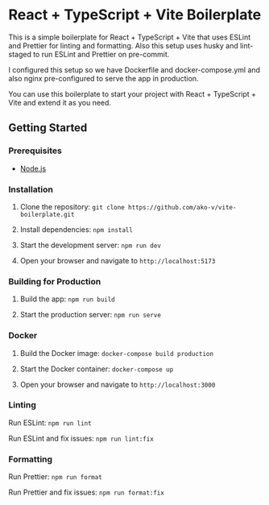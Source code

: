 # React + TypeScript + Vite Boilerplate

This is a simple boilerplate for React + TypeScript + Vite that uses ESLint and Prettier for linting and formatting. Also this setup uses husky and lint-staged to run ESLint and Prettier on pre-commit.

I configured this setup so we have Dockerfile and docker-compose.yml and also nginx pre-configured to serve the app in production.

You can use this boilerplate to start your project with React + TypeScript + Vite and extend it as you need.

## Getting Started

### Prerequisites

- [Node.js](https://nodejs.org/en/)

### Installation

1. Clone the repository:
   `git clone https://github.com/ako-v/vite-boilerplate.git`

2. Install dependencies:
   `npm install`
3. Start the development server:
   `npm run dev`

4. Open your browser and navigate to `http://localhost:5173`

### Building for Production

1. Build the app:
   `npm run build`

2. Start the production server:
   `npm run serve`

### Docker

1. Build the Docker image:
   `docker-compose build production`

2. Start the Docker container:
   `docker-compose up`

3. Open your browser and navigate to `http://localhost:3000`

### Linting

Run ESLint:
`npm run lint`

Run ESLint and fix issues:
`npm run lint:fix`

### Formatting

Run Prettier:
`npm run format`

Run Prettier and fix issues:
`npm run format:fix`

